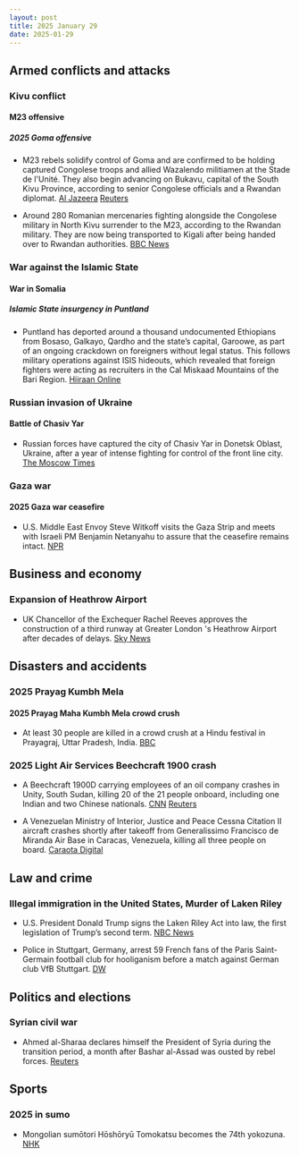 ```yaml
---
layout: post
title: 2025 January 29
date: 2025-01-29
---
```


## Armed conflicts and attacks

### Kivu conflict

#### M23 offensive

##### 2025 Goma offensive

- M23 rebels solidify control of Goma and are confirmed to be holding captured Congolese troops and allied Wazalendo militiamen at the Stade de l'Unité. They also begin advancing on Bukavu, capital of the South Kivu Province, according to senior Congolese officials and a Rwandan diplomat. [Al Jazeera](https://www.aljazeera.com/news/liveblog/2025/1/29/dr-congo-live-news-rwanda-backed-m23-rebels-tighten-grip-on-goma) [Reuters](https://www.reuters.com/world/africa/rwandas-kagame-says-he-agrees-with-us-need-ceasefire-congo-2025-01-29/)

- Around 280 Romanian mercenaries fighting alongside the Congolese military in North Kivu surrender to the M23, according to the Rwandan military. They are now being transported to Kigali after being handed over to Rwandan authorities. [BBC News](https://www.bbc.co.uk/news/articles/cd0j4d7v229o)

### War against the Islamic State

#### War in Somalia

##### Islamic State insurgency in Puntland

- Puntland has deported around a thousand undocumented Ethiopians from Bosaso, Galkayo, Qardho and the state’s capital, Garoowe, as part of an ongoing crackdown on foreigners without legal status. This follows military operations against ISIS hideouts, which revealed that foreign fighters were acting as recruiters in the Cal Miskaad Mountains of the Bari Region. [Hiiraan Online](https://www.hiiraan.com/news4/2025/Jan/200008/puntland_deports_hundreds_of_undocumented_ethiopians_over_isis_recruitment_concerns.aspx)

### Russian invasion of Ukraine

#### Battle of Chasiv Yar

- Russian forces have captured the city of Chasiv Yar in Donetsk Oblast, Ukraine, after a year of intense fighting for control of the front line city. [The Moscow Times](https://www.themoscowtimes.com/2025/01/29/chasiv-yar-falls-to-russian-forces-after-nearly-a-year-of-intense-fighting-a87781)

### Gaza war

#### 2025 Gaza war ceasefire

- U.S. Middle East Envoy Steve Witkoff visits the Gaza Strip and meets with Israeli PM Benjamin Netanyahu to assure that the ceasefire remains intact. [NPR](https://www.npr.org/2025/01/29/nx-s1-5279178/us-mideast-envoy-steve-witkoff-gaza-israel-netanyahu)

## Business and economy

### Expansion of Heathrow Airport

- UK Chancellor of the Exchequer Rachel Reeves approves the construction of a third runway at Greater London 's Heathrow Airport after decades of delays. [Sky News](https://news.sky.com/story/chancellor-rachel-reeves-announces-backing-for-third-heathrow-runway-13298590)

## Disasters and accidents

### 2025 Prayag Kumbh Mela

#### 2025 Prayag Maha Kumbh Mela crowd crush

- At least 30 people are killed in a crowd crush at a Hindu festival in Prayagraj, Uttar Pradesh, India. [BBC](https://www.bbc.com/news/live/cgq07z0yexvt)

### 2025 Light Air Services Beechcraft 1900 crash

- A Beechcraft 1900D carrying employees of an oil company crashes in Unity, South Sudan, killing 20 of the 21 people onboard, including one Indian and two Chinese nationals. [CNN](https://www.cnn.com/2025/01/29/africa/south-sudan-plane-crash-intl/index.html) [Reuters](https://www.reuters.com/world/africa/plane-crash-south-sudans-unity-state-kills-18-uns-radio-miraya-reports-2025-01-29/)

- A Venezuelan Ministry of Interior, Justice and Peace Cessna Citation II aircraft crashes shortly after takeoff from Generalissimo Francisco de Miranda Air Base in Caracas, Venezuela, killing all three people on board. [Caraota Digital](https://caraotadigital.net/venezuela/avioneta-se-estrello-en-el-sector-el-volcan-en-el-hatillo-habia-despegado-desde-la-carlota/)

## Law and crime

### Illegal immigration in the United States, Murder of Laken Riley

- U.S. President Donald Trump signs the Laken Riley Act into law, the first legislation of Trump’s second term. [NBC News](https://www.nbcnews.com/news/amp/rcna188917)

- Police in Stuttgart, Germany, arrest 59 French fans of the Paris Saint-Germain football club for hooliganism before a match against German club VfB Stuttgart. [DW](https://www.dw.com/en/germany-psg-fans-arrested-champions-league/a-71443613)

## Politics and elections

### Syrian civil war

- Ahmed al-Sharaa declares himself the President of Syria during the transition period, a month after Bashar al-Assad was ousted by rebel forces. [Reuters](https://www.reuters.com/world/middle-east/syrias-leader-sharaa-named-president-transitional-period-state-news-agency-says-2025-01-29/)

## Sports

### 2025 in sumo

- Mongolian sumōtori Hōshōryū Tomokatsu becomes the 74th yokozuna. [NHK](https://www3.nhk.or.jp/news/html/20250129/k10014706251000.html)